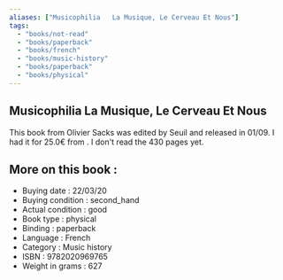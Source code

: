 ```yaml
---
aliases: ["Musicophilia   La Musique, Le Cerveau Et Nous"] 
tags: 
  - "books/not-read" 
  - "books/paperback" 
  - "books/french"
  - "books/music-history"
  - "books/paperback"
  - "books/physical"
---
```



## Musicophilia   La Musique, Le Cerveau Et Nous
This book from Olivier Sacks was edited by Seuil and released in 01/09. I had it for 25.0€ from . I don't read the 430 pages yet.

## More on this book :
- Buying date : 22/03/20
- Buying condition : second_hand
- Actual condition : good
- Book type : physical
- Binding : paperback
- Language : French
- Category : Music history
- ISBN : 9782020969765
- Weight in grams : 627
